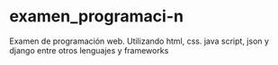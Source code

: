 # examen_programaci-n
Examen de programación web. Utilizando html, css. java script, json y django entre otros lenguajes y frameworks 
